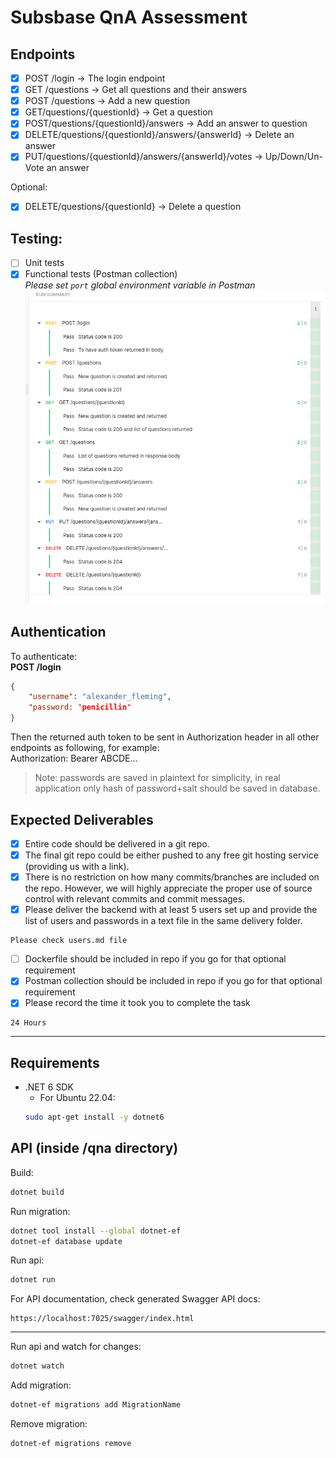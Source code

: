 # Subsbase QnA Assessment

## Endpoints

- [x] POST ​/login -> The login endpoint
- [x] GET ​/questions -> Get all questions and their answers
- [x] POST ​/questions -> Add a new question
- [x] GET​ /questions​/{questionId} -> Get a question
- [x] POST ​/questions​/{questionId}​/answers -> Add an answer to question
- [x] DELETE ​/questions​/{questionId}​/answers​/{answerId} -> Delete an answer
- [x] PUT ​/questions​/{questionId}​/answers​/{answerId}​/votes -> Up/Down/Un-Vote an answer

Optional:  
- [x] DELETE ​/questions​/{questionId} -> Delete a question


## Testing:
- [ ] Unit tests
- [x] Functional tests (Postman collection)  
*Please set `port` global environment variable in Postman*
![](./postman/postman_summary.png)

## Authentication
To authenticate:  
**POST /login**
```json
{
    "username": "alexander_fleming",
    "password: "penicillin"
}
```
Then the returned auth token to be sent in Authorization header in all other endpoints as following, for example:  
Authorization: Bearer ABCDE...

> Note: passwords are saved in plaintext for simplicity, in real application only hash of password+salt should be saved in database.

## Expected Deliverables

- [x] Entire code should be delivered in a git repo.
- [x] The final git repo could be either pushed to any free git hosting service (providing us with a link).
- [x] There is no restriction on how many commits/branches are included on the repo. However, we will highly appreciate the proper use of source control with relevant commits and commit messages.
- [x] Please deliver the backend with at least 5 users set up and provide the list of users and passwords in a text file in the same delivery folder.
```
Please check users.md file
```
- [ ] Dockerfile should be included in repo if you go for that optional requirement
- [x] Postman collection should be included in repo if you go for that optional requirement
- [x] Please record the time it took you to complete the task  
```
24 Hours
```

---

## Requirements
- .NET 6 SDK
    - For Ubuntu 22.04:
    ```bash
    sudo apt-get install -y dotnet6
    ```

## API (inside /qna directory)
Build:
```bash
dotnet build
```

Run migration:
```bash
dotnet tool install --global dotnet-ef
dotnet-ef database update
```

Run api:
```bash
dotnet run
```

For API documentation, check generated Swagger API docs:
```
https://localhost:7025/swagger/index.html
```

--- 

Run api and watch for changes:
```bash
dotnet watch
```

Add migration:
```bash
dotnet-ef migrations add MigrationName
```

Remove migration:
```bash
dotnet-ef migrations remove
```
